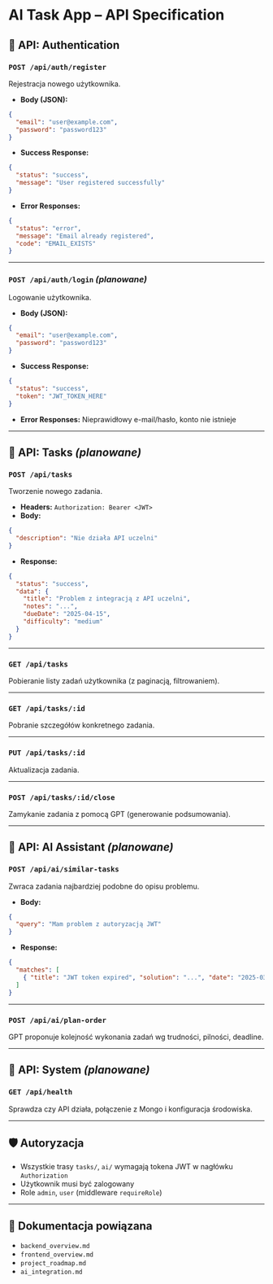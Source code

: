 # AI Task App – API Specification

## 📘 API: Authentication

### `POST /api/auth/register`

Rejestracja nowego użytkownika.

- **Body (JSON):**

```json
{
  "email": "user@example.com",
  "password": "password123"
}
```

- **Success Response:**

```json
{
  "status": "success",
  "message": "User registered successfully"
}
```

- **Error Responses:**

```json
{
  "status": "error",
  "message": "Email already registered",
  "code": "EMAIL_EXISTS"
}
```

---

### `POST /api/auth/login` *(planowane)*

Logowanie użytkownika.

- **Body (JSON):**

```json
{
  "email": "user@example.com",
  "password": "password123"
}
```

- **Success Response:**

```json
{
  "status": "success",
  "token": "JWT_TOKEN_HERE"
}
```

- **Error Responses:** Nieprawidłowy e-mail/hasło, konto nie istnieje

---

## 📘 API: Tasks *(planowane)*

### `POST /api/tasks`

Tworzenie nowego zadania.

- **Headers:** `Authorization: Bearer <JWT>`
- **Body:**

```json
{
  "description": "Nie działa API uczelni"
}
```

- **Response:**

```json
{
  "status": "success",
  "data": {
    "title": "Problem z integracją z API uczelni",
    "notes": "...",
    "dueDate": "2025-04-15",
    "difficulty": "medium"
  }
}
```

---

### `GET /api/tasks`

Pobieranie listy zadań użytkownika (z paginacją, filtrowaniem).

---

### `GET /api/tasks/:id`

Pobranie szczegółów konkretnego zadania.

---

### `PUT /api/tasks/:id`

Aktualizacja zadania.

---

### `POST /api/tasks/:id/close`

Zamykanie zadania z pomocą GPT (generowanie podsumowania).

---

## 📘 API: AI Assistant *(planowane)*

### `POST /api/ai/similar-tasks`

Zwraca zadania najbardziej podobne do opisu problemu.

- **Body:**
```json
{
  "query": "Mam problem z autoryzacją JWT"
}
```

- **Response:**
```json
{
  "matches": [
    { "title": "JWT token expired", "solution": "...", "date": "2025-03-01" }
  ]
}
```

---

### `POST /api/ai/plan-order`

GPT proponuje kolejność wykonania zadań wg trudności, pilności, deadline.

---

## 📘 API: System *(planowane)*

### `GET /api/health`

Sprawdza czy API działa, połączenie z Mongo i konfiguracja środowiska.

---

## 🛡️ Autoryzacja

- Wszystkie trasy `tasks/`, `ai/` wymagają tokena JWT w nagłówku `Authorization`
- Użytkownik musi być zalogowany
- Role `admin`, `user` (middleware `requireRole`)

---

## 📄 Dokumentacja powiązana

- `backend_overview.md`
- `frontend_overview.md`
- `project_roadmap.md`
- `ai_integration.md`
